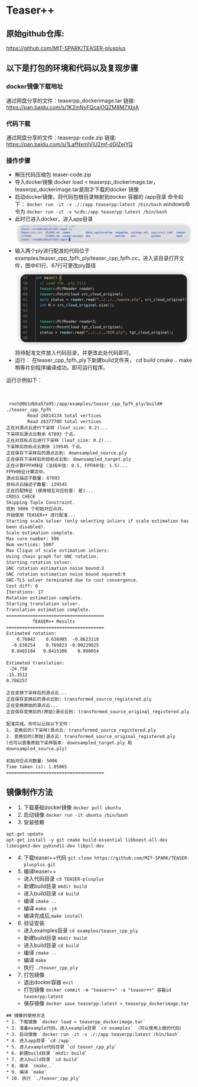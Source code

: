 # Teaser++

## 原始github仓库:
https://github.com/MIT-SPARK/TEASER-plusplus

## 以下是打包的环境和代码以及复现步骤

### docker镜像下载地址

通过网盘分享的文件：teaserpp_dockerimage.tar
链接: https://pan.baidu.com/s/1K2inNvFQcajOQZM8M7XbjA


### 代码下载
通过网盘分享的文件：teaserpp-code.zip
链接: https://pan.baidu.com/s/1LafNxmlViU2mf-dGlZeiYQ

### 操作步骤
- 解压代码压缩包 teaser-code.zip 
- 导入docker镜像 docker load < teaserpp_dockerimage.tar，teaserpp_dockerimage.tar是刚才下载的docker 镜像
- 启动docker镜像，将代码包根目录映射到docker 容器的 /app目录
命令如下：
`docker run -it -v ./:/app teaserpp:latest /bin/bash`
windows命令为 `docker run -it -v %cd%:/app teaserpp:latest /bin/bash`
- 此时已进入docker，进入app目录
![img1](imgs/1748941047445.jpg)
- 输入两个ply进行配准的代码位于examples/teaser_cpp_fpfh_ply/teaser_cpp_fpfh.cc，进入该目录打开文件，图中61行、67行可更改ply路径
![img2](imgs/iShot_2025-06-03_17.00.39.png)
将待配准文件放入代码目录，并更改此处代码即可。
- 运行：
在teaser_cpp_fpfh_ply下新建build文件夹，
cd build
cmake ..
make 
稍等片刻程序编译成功，即可运行程序。

运行示例如下：
```


 root@0b1dbba57a95:/app/examples/teaser_cpp_fpfh_ply/build# ./teaser_cpp_fpfh 
        Read 16814134 total vertices 
        Read 26377700 total vertices 
正在对源点云进行下采样 (leaf_size: 0.2)...
下采样后源点云剩余 67893 个点。
正在对目标点云进行下采样 (leaf_size: 0.2)...
下采样后目标点云剩余 139545 个点。
正在保存下采样后的源点云到: downsampled_source.ply
正在保存下采样后的目标点云到: downsampled_target.ply
正在计算FPFH特征 (法线半径: 0.5, FPFH半径: 1.5)...
FPFH特征计算完毕。
源点云描述子数量: 67893
目标点云描述子数量: 139545
正在匹配特征 (使用相互对应检查: 是)...
CROSS CHECK
Skipping Tuple Constraint.
找到 5006 个初始对应点对。
开始使用 TEASER++ 进行配准...
Starting scale solver (only selecting inliers if scale estimation has been disabled).
Scale estimation complete.
Max core number: 596
Num vertices: 5007
Max Clique of scale estimation inliers: 
Using chain graph for GNC rotation.
Starting rotation solver.
GNC rotation estimation noise bound:3
GNC rotation estimation noise bound squared:9
GNC-TLS solver terminated due to cost convergence.
Cost diff: 0
Iterations: 17
Rotation estimation complete.
Starting translation solver.
Translation estimation complete.
=====================================
          TEASER++ Results           
=====================================
Estimated rotation: 
    0.76842    0.636905  -0.0623118
  -0.638254    0.769823 -0.00229025
  0.0465104   0.0415306    0.998054

Estimated translation: 
 -24.758
-15.3512
0.786257

正在变换下采样后的源点云...
正在保存变换后的源点云到: transformed_source_registered.ply
正在变换原始的源点云...
正在保存变换后的(原始)源点云到: transformed_source_original_registered.ply

配准完成。你可以比较以下文件：
1. 变换后的(下采样)源点云: transformed_source_registered.ply
2. 变换后的(原始)源点云: transformed_source_original_registered.ply
(也可以查看原始下采样版本: downsampled_target.ply 和 downsampled_source.ply)

初始对应点对数量: 5006
Time taken (s): 1.05065
=====================================
```

## 镜像制作方法

* 1. 下载基础docker镜像 `docker pull ubuntu`
* 2. 启动镜像 `docker run -it ubuntu /bin/bash`
* 3. 安装依赖
```
apt-get update
apt-get install -y git cmake build-essential libboost-all-dev libeigen3-dev pybind11-dev libpcl-dev

```
* 4. 下载teaser++代码 `git clone https://github.com/MIT-SPARK/TEASER-plusplus.git`
* 5. 编译teaser++
  * 进入代码目录 `cd TEASER-plusplus`
  * 新建build目录 `mkdir build`
  * 进入build目录 `cd build`
  * 编译 `cmake ..`
  * 编译 `make -j4`
  * 编译完成后,`make install`
* 6. 验证安装
  * 进入examples目录 `cd examples/teaser_cpp_ply`
  * 新建build目录 `mkdir build`
  * 进入build目录 `cd build`
  * 编译 `cmake ..`
  * 编译 `make`
  * 执行 `./teaser_cpp_ply`
* 7. 打包镜像
  * 退出docker容器 `exit`
  * 打包镜像 `docker commit -m "teaser++" -a "teaser++" 容器id teaserpp:latest`
  * 保存镜像 `docker save teaserpp:latest > teaserpp_dockerimage.tar`
```
## 镜像的使用方法
* 1. 下载镜像 `docker load < teaserpp_dockerimage.tar`
* 2. 准备example代码，进入example目录 `cd examples` （可以使用上面的代码）
* 3. 启动镜像 `docker run -it -v ./:/app teaserpp:latest /bin/bash`
* 4. 进入app目录 `cd /app`
* 5. 进入example代码目录 `cd teaser_cpp_ply`
* 6. 新建build目录 `mkdir build`
* 7. 进入build目录 `cd build`
* 8. 编译 `cmake..`
* 9. 编译 `make`
* 10. 执行 `./teaser_cpp_ply`
```
